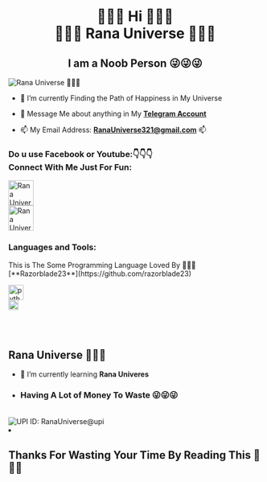 <h1 align="center">👋👋👋 Hi 👋👋👋
  <br>
  🍌🍌🍌 Rana Universe 🍌🍌🍌</h1>
<h2 align="center">I am a Noob Person 😜😜😜</h2>

<img align="center" alt="Rana Universe 🍌🍌🍌" src="https://te.legra.ph/file/8b6874766e0396edaf2d4.png">

- 🌱 I’m currently Finding the Path of Happiness in My Universe

- 💬 Message Me about anything in My [**Telegram Account**](https://t.me/RanaUniverse)

- 📫 My Email Address: **RanaUniverse321@gmail.com** 📫

<h3 align="left">Do u use Facebook or Youtube:👇👇👇<br>  Connect With Me Just For Fun:</h3>
<p align="left">
<a href="https://fb.com/RanaUniverse" target="blank"><img align="center" src="https://te.legra.ph/file/8482deb70819cd39b9dd0.png" alt="Rana Universe Facebook" height="50" /></a>
<br>
<a href="https://www.youtube.com/@RanaUniverse123" target="blank"><img align="center" src="https://te.legra.ph/file/ab4d5b95adb7caf10e551.png" alt="Rana Universe Youtube" height="50"  /></a>
</p>

<h3 align="left">Languages and Tools:</h3>
  This is The Some Programming Language Loved By 🍌🍌🍌
  <br>
  [**Razorblade23**](https://github.com/razorblade23)
  <br>

<p align="left">
<a href="https://www.python.org" target="_blank" rel="noreferrer"> <img src="https://www.python.org/static/img/python-logo.png" alt="python" height="30"/> </a>
    <br>
<a href="https://kotlinlang.org" target="_blank" rel="noreferrer"> <img src="https://seeklogo.com/images/K/kotlin-logo-EE46F1FE44-seeklogo.com.png" alt="kotlin" height="20"/> </a>
</p>
<br><br>
<h2>Rana Universe 🍌🍌🍌</h2>


- 🍌 I’m currently learning **Rana Univeres**
- <h3>Having A Lot of Money To Waste 😜😜😜 </h3>
<br>
<img align="center" alt="UPI ID: RanaUniverse@upi" src = "https://te.legra.ph/file/43d6e750e7b036ddded26.png"
<img align="center" alt="UPI ID: RanaUniverse@upi" src = "https://te.legra.ph/file/fe1b1be1ea956b316721e.png"
- 😜😜😜 If You want to **Waste your Money**, Just Send it to My QR Code Above 😜😜😜

- <h2>Thanks For Wasting Your Time By Reading This 🍌🍌🍌 </h2>
